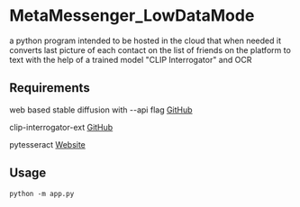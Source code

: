 # MetaMessenger_LowDataMode
a python program intended to be hosted in the cloud 
that when needed it converts last picture of 
each contact on the list of friends on the 
platform to text with the help of a trained 
model "CLIP Interrogator" and OCR
## Requirements
web based stable diffusion with --api flag [GitHub](https://github.com/AUTOMATIC1111/stable-diffusion-webui)

clip-interrogator-ext [GitHub](https://github.com/pharmapsychotic/clip-interrogator-ext)

pytesseract [Website](https://pypi.org/project/pytesseract/)

## Usage

```commandline
python -m app.py
